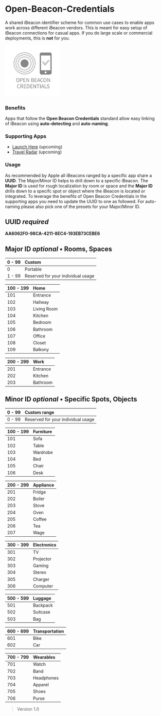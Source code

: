 Open-Beacon-Credentials
========================

A shared iBeacon identifier scheme for common use cases to enable apps work across different iBeacon vendors. This is meant for easy setup of iBeacon connections for casual apps. If you do large scale or commercial deployments, this is **not** for you.

<img src="https://raw.githubusercontent.com/AwwApps/Open-Beacon-Credentials/master/Media/Logo_OpenBeaconCredentials.png" width="180" />

### Benefits

Apps that follow the **Open Beacon Credentials** standard allow easy linking of iBeacon using **auto-detecting** and **auto-naming**.

### Supporting Apps

* [Launch Here](http://launchhere.awwapps.com) (upcoming)
* [Travel Radar](http://travelradar.awwapps.com) (upcoming)

### Usage

As recommended by Apple all iBeacons ranged by a specific app share a **UUID**. The Major/Minor ID helps to drill down to a specific iBeacon. The **Major ID** is used for rough localization by room or space and the **Major ID** drills down to a specifc spot or object where the iBeacon is located or integrated. To leverage the benefits of Open Beacon Credentials in the supporting apps you need to update the UUID to one as followed. For auto-naming please also pick one of the presets for your Major/Minor ID.

## UUID _required_

**AA6062F0-98CA-4211-8EC4-193EB73CEBE6**

## Major ID _optional_ • Rooms, Spaces

| 0 - 99 | Custom
| ------ |:-------------------- 
| 0 | Portable 
| 1 - 99 | Reserved for your individual usage


| 100 - 199 | Home
| --------- |:---- 
| 101       | Entrance
| 102       | Hallway
| 103       | Living Room
| 104       | Kitchen
| 105       | Bedroom
| 106       | Bathroom
| 107       | Office
| 108       | Closet
| 109       | Balkony


| 200 - 299 | Work 
| --------- |:---- 
| 201       | Entrance 
| 202       | Kitchen 
| 203       | Bathroom 


## Minor ID _optional_ • Specific Spots, Objects

| 0 - 99 | Custom range 
| ------ |:-------------------- 
| 0 - 99 | Reserved for your individual usage


| 100 - 199 | Furniture 
| --------- |:---------- 
| 101 | Sofa 
| 102 | Table 
| 103 | Wardrobe 
| 104 | Bed 
| 105 | Chair
| 106 | Desk 


| 200 - 299 | Appliance 
| --------- |:---------- 
| 201 | Fridge
| 202 | Boiler
| 203 | Stove
| 204 | Oven
| 205 | Coffee
| 206 | Tea
| 207 | Wage


| 300 - 399 | Electronics
| --------- |:---------- 
| 301 | TV
| 302 | Projector 
| 303 | Gaming 
| 304 | Stereo
| 305 | Charger
| 306 | Computer


| 500 - 599 | Luggage 
| --------- |:----------
| 501 | Backpack
| 502 | Suitcase
| 503 | Bag 

 
| 600 - 699 | Transportation
| --------- |:---------- 
| 601 | Bike
| 602 | Car 


| 700 - 799 | Wearables
| --------- |:---------- 
| 701 | Watch |
| 702 | Band |
| 703 | Headphones |
| 704 | Apparel |
| 705 | Shoes |
| 706 | Purse |


>   Version 1.0
